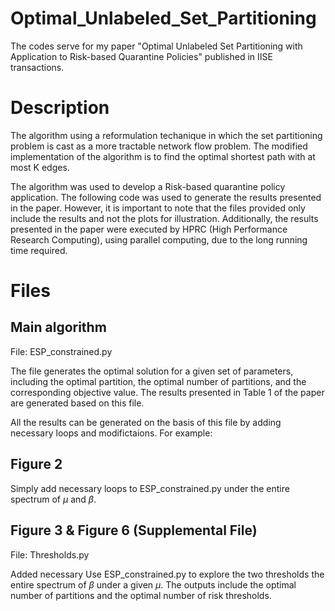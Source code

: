 # Optimal_Unlabeled_Set_Partitioning
The codes serve for my paper "Optimal Unlabeled Set Partitioning with Application to Risk-based Quarantine Policies" published in IISE transactions. 

# Description
The algorithm using a reformulation techanique in which the set partitioning problem is cast as a more tractable network flow problem.
The modified implementation of the algorithm is to find the optimal shortest path with at most K edges.

The algorithm was used to develop a Risk-based quarantine policy application. The following code was used to generate the results presented in the paper. However, it is important to note that the files provided only include the results and not the plots for illustration. Additionally, the results presented in the paper were executed by HPRC (High Performance Research Computing), using parallel computing, due to the long running time required.


# Files

## Main algorithm

File: ESP_constrained.py

The file generates the optimal solution for a given set of parameters, including the optimal partition, the optimal number of partitions, and the corresponding objective value. The results presented in Table 1 of the paper are generated based on this file.

All the results can be generated on the basis of this file by adding necessary loops and modifictaions. For example:

## Figure 2 

Simply add necessary loops to ESP_constrained.py under the entire spectrum of $\mu$ and $\beta$.

## Figure 3 & Figure 6 (Supplemental File)

File: Thresholds.py

Added necessary Use ESP_constrained.py to explore the two thresholds the entire spectrum of $\beta$ under a given $\mu$. The outputs include the optimal number of partitions and the optimal number of risk thresholds.









